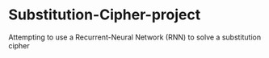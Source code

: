 # Substitution-Cipher-project
Attempting to use a Recurrent-Neural Network (RNN) to solve a substitution cipher
